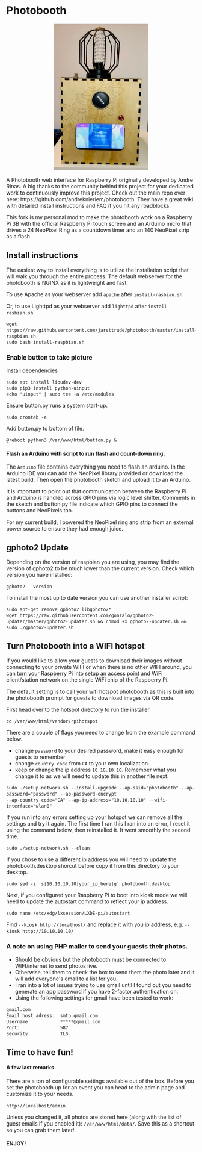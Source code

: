 # Photobooth
<p align=center>
  <img src='photobooth.jpeg' alt'Photobooth'>
</p>
A Photobooth web interface for Raspberry Pi originally developed by Andre Rinas. A big thanks to the community behind this project for your dedicated work to continuously improve this project. Check out the main repo over here: https://github.com/andreknieriem/photobooth. They have a great wiki with detailed install instructions and FAQ if you hit any roadblocks.

This fork is my personal mod to make the photobooth work on a Raspberry Pi 3B with the official Raspberry Pi touch screen and an Arduino micro that drives a 24 NeoPixel Ring as a countdown timer and an 140 NeoPixel strip as a flash.

## Install instructions

The easiest way to install everything is to utilize the installation script that will walk you through the entire process. The default webserver for the photobooth is NGINX as it is lightweight and fast.

To use Apache as your webserver add `apache` after `install-rasbian.sh`.

Or, to use Lighttpd as your webserver add `lighttpd` after `install-rasbian.sh`.

```
wget https://raw.githubusercontent.com/jarettrude/photobooth/master/install-raspbian.sh
sudo bash install-raspbian.sh
```
### Enable button to take picture

Install dependencies
```
sudo apt install libudev-dev
sudo pip3 install python-uinput
echo "uinput" | sudo tee -a /etc/modules
```
Ensure button.py runs a system start-up.
```
sudo crontab -e
```
Add button.py to bottom of file.
```
@reboot python3 /var/www/html/button.py &
```
#### Flash an Arduino with script to run flash and count-down ring.

The `Arduino` file contains everything you need to flash an arduino. In the Arduino IDE you can add the NeoPixel library provided or download the latest build. Then open the photobooth sketch and upload it to an Arduino.

It is important to point out that communication between the Raspberry Pi and Arduino is handled across GPIO pins via logic level shifter. Comments in the sketch and button.py file indicate which GPIO pins to connect the buttons and NeoPixels too.

For my current build, I powered the NeoPixel ring and strip from an external power source to ensure they had enough juice.

## gphoto2 Update

Depending on the version of raspbian you are using, you may find the version of gphoto2 to be much lower than the current version. Check which version you have installed:
```
gphoto2 --version
```
To install the most up to date version you can use another installer script:
```
sudo apt-get remove gphoto2 libgphoto2*
wget https://raw.githubusercontent.com/gonzalo/gphoto2-updater/master/gphoto2-updater.sh && chmod +x gphoto2-updater.sh && sudo ./gphoto2-updater.sh
```
## Turn Photobooth into a WIFI hotspot

If you would like to allow your guests to download their images without connecting to your private WIFI or when there is no other WIFI around, you can turn your Raspberry Pi into setup an access point and WiFi client/station network on the single WiFi chip of the Raspberry Pi.

The default setting is to call your wifi hotspot photobooth as this is built into the photobooth prompt for guests to download images via QR code.

First head over to the hotspot directory to run the installer
```
cd /var/www/html/vendor/rpihotspot
```
There are a couple of flags you need to change from the example command below.
 - change `password` to your desired password, make it easy enough for guests to remember
 - change `country code` from `CA` to your own localization.
 - keep or change the ip address `10.10.10.10`. Remember what you change it to as we will need to update this in another file next.

```
sudo ./setup-network.sh --install-upgrade --ap-ssid="photobooth" --ap-password="password" --ap-password-encrypt
--ap-country-code="CA" --ap-ip-address="10.10.10.10" --wifi-interface="wlan0"
```
If you run into any errors setting up your hotspot we can remove all the settings and try it again. The first time I ran this I ran into an error, I reset it using the command below, then reinstalled it. It went smoothly the second time.

```
sudo ./setup-network.sh --clean
```
If you chose to use a different ip address you will need to update the photobooth.desktop shorcut before copy it from this directory to your desktop.

```
sudo sed -i 's|10.10.10.10|your_ip_here|g' photobooth.desktop
```

Next, if you configured your Raspberry Pi to boot into kiosk mode we will need to update the autostart command to reflect your ip address.

```
sudo nano /etc/xdg/lxsession/LXDE-pi/autostart
```
Find `--kiosk http://localhost/` and replace it with you ip address, e.g. `--kiosk http://10.10.10.10/`

### A note on using PHP mailer to send your guests their photos.
 - Should be obvious but the photobooth must be connected to WIFI/internet to send photos live.
 - Otherwise, tell them to check the box to send them the photo later and it will add everyone's email to a list for you.
 - I ran into a lot of issues trying to use gmail until I found out you need to generate an app password if you have 2-factor authentication on.
 - Using the following settings for gmail have been tested to work:
 ```
gmail.com
Email host adress:  smtp.gmail.com
Username:           *****@gmail.com
Port:               587
Security:           TLS
 ```

## Time to have fun!

#### A few last remarks.

There are a ton of configurable settings available out of the box. Before you set the photobooth up for an event you can head to the admin page and customize it to your needs.

`http://localhost/admin`

Unless you changed it, all photos are stored here (along with the list of guest emails if you enabled it): `/var/www/html/data/`. Save this as a shortcut so you can grab them later!

#### ENJOY!
